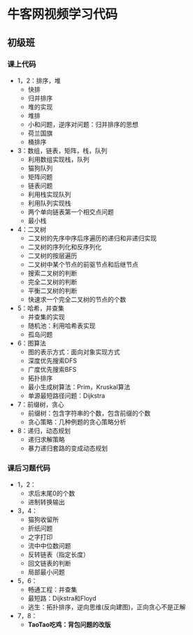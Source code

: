 # 牛客网视频学习代码
## 初级班
### 课上代码
- 1，2：排序，堆
	- 快排
	- 归并排序
	- 堆的实现
	- 堆排
	- 小和问题，逆序对问题：归并排序的思想
	- 荷兰国旗
	- 桶排序
- 3：数组，链表，矩阵，栈，队列
	- 利用数组实现栈，队列
	- 猫狗队列
	- 矩阵问题
	- 链表问题
	- 利用栈实现队列
	- 利用队列实现栈
	- 两个单向链表第一个相交点问题
	- 最小栈
- 4：二叉树
	- 二叉树的先序中序后序遍历的递归和非递归实现
	- 二叉树的序列化和反序列化
	- 二叉树的按层遍历
	- 二叉树中某个节点的前驱节点和后继节点
	- 搜索二叉树的判断
	- 完全二叉树的判断
	- 平衡二叉树的判断
	- 快速求一个完全二叉树的节点的个数
- 5：哈希，并查集
	- 并查集的实现
	- 随机池：利用哈希表实现
	- 孤岛问题
- 6：图算法 
	- 图的表示方式：面向对象实现方式
	- 深度优先搜索DFS
	- 广度优先搜索BFS
	- 拓扑排序
	- 最小生成树算法：Prim，Kruskal算法
	- 单源最短路径问题：Dijkstra
- 7：前缀树，贪心
	- 前缀树：包含字符串的个数，包含前缀的个数
	- 贪心策略：几种例题的贪心策略分析
- 8：递归，动态规划
	- 递归求解策略
	- 暴力递归套路的变成动态规划

### 课后习题代码
- 1，2：
	- 求后末尾0的个数
	- 进制转换输出
- 3，4：
	- 猫狗收留所
	- 折纸问题
	- 之字打印
	- 流中中位数问题
	- 反转链表（指定长度）
	- 回文链表的判断
	- 局部最小问题
- 5，6：
	- 畅通工程：并查集
	- 最短路：Dijkstra和Floyd
	- 逃生：拓扑排序，逆向思维(反向建图)，正向贪心不是正解
- 7，8：
	- **TaoTao吃鸡：背包问题的改版**
	
	
